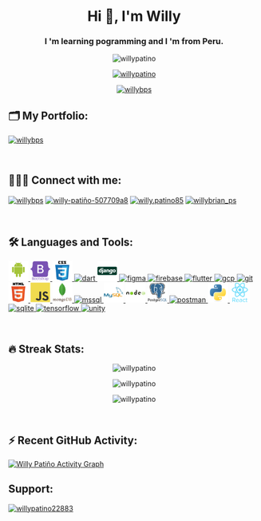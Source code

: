 <h1 align="center">Hi 👋, I'm Willy</h1>
<h3 align="center">I 'm learning pogramming and I 'm from Peru.</h3>

<p align="center"> <img src="https://komarev.com/ghpvc/?username=willypatino&label=Profile%20views&color=0e75b6&style=flat" alt="willypatino" /> </p>

<p align="center"> <a href="https://github.com/ryo-ma/github-profile-trophy"><img src="https://github-profile-trophy.vercel.app/?username=willypatino&theme=algolia" alt="willypatino" /></a> </p>

<p align="center"> <a href="https://twitter.com/willybps" target="blank"><img src="https://img.shields.io/twitter/follow/willybps?logo=twitter&style=for-the-badge" alt="willybps" /></a> </p>

<h2 align="left">🗂️ My Portfolio:</h2>
<p align="left">
<a href="https://willypatino.github.io/codigo-web-13/" target="blank"><img align="center" src="https://raw.githubusercontent.com/rahuldkjain/github-profile-readme-generator/master/src/images/icons/Social/github.svg" alt="willybps" height="40" width="40" /></a>
</p>&nbsp;&nbsp;
  
<h2 align="left">👨🏻‍💻 Connect with me:</h2>
<p align="left">
<a href="https://twitter.com/willybps" target="blank"><img align="center" src="https://raw.githubusercontent.com/rahuldkjain/github-profile-readme-generator/master/src/images/icons/Social/twitter.svg" alt="willybps" height="30" width="40" /></a>
<a href="https://linkedin.com/in/willy-patiño-507709a8" target="blank"><img align="center" src="https://raw.githubusercontent.com/rahuldkjain/github-profile-readme-generator/master/src/images/icons/Social/linked-in-alt.svg" alt="willy-patiño-507709a8" height="30" width="40" /></a>
<a href="https://fb.com/willy.patino85" target="blank"><img align="center" src="https://raw.githubusercontent.com/rahuldkjain/github-profile-readme-generator/master/src/images/icons/Social/facebook.svg" alt="willy.patino85" height="30" width="40" /></a>
<a href="https://instagram.com/willybrian_ps" target="blank"><img align="center" src="https://raw.githubusercontent.com/rahuldkjain/github-profile-readme-generator/master/src/images/icons/Social/instagram.svg" alt="willybrian_ps" height="30" width="40" /></a>
</p>&nbsp;&nbsp;

<h2 align="left">🛠  Languages and Tools:</h2>
<p align="left"> <a href="https://developer.android.com" target="_blank" rel="noreferrer"> <img src="https://raw.githubusercontent.com/devicons/devicon/master/icons/android/android-original-wordmark.svg" alt="android" width="40" height="40"/> </a> <a href="https://getbootstrap.com" target="_blank" rel="noreferrer"> <img src="https://raw.githubusercontent.com/devicons/devicon/master/icons/bootstrap/bootstrap-plain-wordmark.svg" alt="bootstrap" width="40" height="40"/> </a> <a href="https://www.w3schools.com/css/" target="_blank" rel="noreferrer"> <img src="https://raw.githubusercontent.com/devicons/devicon/master/icons/css3/css3-original-wordmark.svg" alt="css3" width="40" height="40"/> </a> <a href="https://dart.dev" target="_blank" rel="noreferrer"> <img src="https://www.vectorlogo.zone/logos/dartlang/dartlang-icon.svg" alt="dart" width="40" height="40"/> </a> <a href="https://www.djangoproject.com/" target="_blank" rel="noreferrer"> <img src="https://raw.githubusercontent.com/devicons/devicon/master/icons/django/django-original.svg" alt="django" width="40" height="40"/> </a> <a href="https://www.figma.com/" target="_blank" rel="noreferrer"> <img src="https://www.vectorlogo.zone/logos/figma/figma-icon.svg" alt="figma" width="40" height="40"/> </a> <a href="https://firebase.google.com/" target="_blank" rel="noreferrer"> <img src="https://www.vectorlogo.zone/logos/firebase/firebase-icon.svg" alt="firebase" width="40" height="40"/> </a> <a href="https://flutter.dev" target="_blank" rel="noreferrer"> <img src="https://www.vectorlogo.zone/logos/flutterio/flutterio-icon.svg" alt="flutter" width="40" height="40"/> </a> <a href="https://cloud.google.com" target="_blank" rel="noreferrer"> <img src="https://www.vectorlogo.zone/logos/google_cloud/google_cloud-icon.svg" alt="gcp" width="40" height="40"/> </a> <a href="https://git-scm.com/" target="_blank" rel="noreferrer"> <img src="https://www.vectorlogo.zone/logos/git-scm/git-scm-icon.svg" alt="git" width="40" height="40"/> </a> <a href="https://www.w3.org/html/" target="_blank" rel="noreferrer"> <img src="https://raw.githubusercontent.com/devicons/devicon/master/icons/html5/html5-original-wordmark.svg" alt="html5" width="40" height="40"/> </a> <a href="https://developer.mozilla.org/en-US/docs/Web/JavaScript" target="_blank" rel="noreferrer"> <img src="https://raw.githubusercontent.com/devicons/devicon/master/icons/javascript/javascript-original.svg" alt="javascript" width="40" height="40"/> </a> <a href="https://www.mongodb.com/" target="_blank" rel="noreferrer"> <img src="https://raw.githubusercontent.com/devicons/devicon/master/icons/mongodb/mongodb-original-wordmark.svg" alt="mongodb" width="40" height="40"/> </a> <a href="https://www.microsoft.com/en-us/sql-server" target="_blank" rel="noreferrer"> <img src="https://www.svgrepo.com/show/303229/microsoft-sql-server-logo.svg" alt="mssql" width="40" height="40"/> </a> <a href="https://www.mysql.com/" target="_blank" rel="noreferrer"> <img src="https://raw.githubusercontent.com/devicons/devicon/master/icons/mysql/mysql-original-wordmark.svg" alt="mysql" width="40" height="40"/> </a> <a href="https://nodejs.org" target="_blank" rel="noreferrer"> <img src="https://raw.githubusercontent.com/devicons/devicon/master/icons/nodejs/nodejs-original-wordmark.svg" alt="nodejs" width="40" height="40"/> </a> <a href="https://www.postgresql.org" target="_blank" rel="noreferrer"> <img src="https://raw.githubusercontent.com/devicons/devicon/master/icons/postgresql/postgresql-original-wordmark.svg" alt="postgresql" width="40" height="40"/> </a> <a href="https://postman.com" target="_blank" rel="noreferrer"> <img src="https://www.vectorlogo.zone/logos/getpostman/getpostman-icon.svg" alt="postman" width="40" height="40"/> </a> <a href="https://www.python.org" target="_blank" rel="noreferrer"> <img src="https://raw.githubusercontent.com/devicons/devicon/master/icons/python/python-original.svg" alt="python" width="40" height="40"/> </a> <a href="https://reactjs.org/" target="_blank" rel="noreferrer"> <img src="https://raw.githubusercontent.com/devicons/devicon/master/icons/react/react-original-wordmark.svg" alt="react" width="40" height="40"/> </a> <a href="https://www.sqlite.org/" target="_blank" rel="noreferrer"> <img src="https://www.vectorlogo.zone/logos/sqlite/sqlite-icon.svg" alt="sqlite" width="40" height="40"/> </a> <a href="https://www.tensorflow.org" target="_blank" rel="noreferrer"> <img src="https://www.vectorlogo.zone/logos/tensorflow/tensorflow-icon.svg" alt="tensorflow" width="40" height="40"/> </a> <a href="https://unity.com/" target="_blank" rel="noreferrer"> <img src="https://www.vectorlogo.zone/logos/unity3d/unity3d-icon.svg" alt="unity" width="40" height="40"/> </a> </p>&nbsp;&nbsp;

<h2 align="left">🔥  Streak Stats:</h2>

<p align="center"><img src="https://github-readme-streak-stats.herokuapp.com/?user=willypatino&theme=algolia" alt="willypatino" /></p>

<p align="center"><img src="https://github-readme-stats.vercel.app/api/top-langs?username=willypatino&show_icons=true&locale=en&layout=compact&theme=algolia" alt="willypatino" /></p>

<p align="center"><img src="https://github-readme-stats.vercel.app/api?username=willypatino&show_icons=true&theme=algolia&locale=en" alt="willypatino" /></p>&nbsp;&nbsp;


<h2 align="left">⚡️  Recent GitHub Activity:</h2>

<a href="https://github.com/WillyPatino"><img alt="Willy Patiño Activity Graph" src="https://activity-graph.herokuapp.com/graph?username=WillyPatino&theme=react-dark" /></a>&nbsp;&nbsp;


<h2 align="left">Support:</h2>
<p align="left" ><a href="https://ko-fi.com/willypatino22883"> <img src="https://cdn.ko-fi.com/cdn/kofi3.png?v=3" height="50" width="210" alt="willypatino22883" /></a></p><br>


